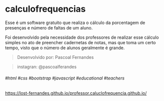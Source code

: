 # calculofrequencias
Esse é um software gratuito que realiza o cálculo da porcentagem de presenças e número de faltas de um aluno.

Foi desenvolvido pela necessidade dos professores de realizar esse cálculo simples no ato de preencher cadernetas de notas, 
mas que toma um certo tempo, visto que o número de alunos geralmente é grande.

> Desenvolvido por: Pascoal Fernandes

> instagran: @pascoalferandes
###### #html  #css  #bootstrap  #javascript  #educational  #teachers
 https://lost-fernandes.github.io/professor.caluclofrequencia.github.io/
